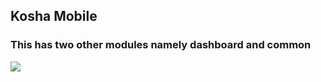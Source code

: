 ## Kosha Mobile

### This has two other modules namely dashboard and common
<a href="https://codecov.io/github/kosha-app/kosha-mobile-android" > 
 <img src="https://codecov.io/github/kosha-app/kosha-mobile-android/graph/badge.svg?token=B8W2UUYMG1"/> 
 </a>